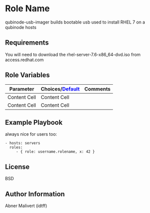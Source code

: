 Role Name
=========

qubinode-usb-imager builds bootable usb used to install RHEL 7 on a qubinode hosts

Requirements
------------

You will need to download the rhel-server-7.6-x86_64-dvd.iso from access.redhat.com

Role Variables
--------------

| Parameter | Choices/<span style="color: blue;">Default</span> | Comments |
| --- | --- | --- |
| Content Cell  | Content Cell  | |
| Content Cell  | Content Cell  | |


Example Playbook
----------------

always nice for users too:

    - hosts: servers
      roles:
         - { role: username.rolename, x: 42 }

License
-------

BSD

Author Information
------------------
Abner Malivert (idtff)
